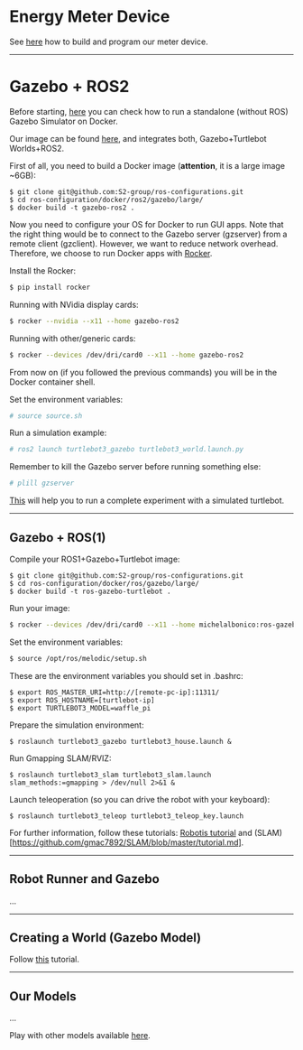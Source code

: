 # Energy Meter Device

See [here](https://github.com/S2-group/ros-configurations/tree/main/meter-arduino) how to build and program our meter device.

---

# Gazebo + ROS2

Before starting, [here](https://hub.docker.com/_/gazebo) you can check how to run a standalone (without ROS) Gazebo Simulator on Docker.

Our image can be found [here](https://hub.docker.com/repository/docker/michelalbonico/gazebo-ros2-foxy), and integrates both, Gazebo+Turtlebot Worlds+ROS2. 

First of all, you need to build a Docker image (<b>attention</b>, it is a large image ~6GB):

```
$ git clone git@github.com:S2-group/ros-configurations.git
$ cd ros-configuration/docker/ros2/gazebo/large/
$ docker build -t gazebo-ros2 .
```

Now you need to configure your OS for Docker to run GUI apps. Note that the right thing would be to connect to the Gazebo server (gzserver) from a remote client (gzclient). However, we want to reduce network overhead. Therefore, we choose to run Docker apps with [Rocker](https://github.com/osrf/rocker).

Install the Rocker:
```bash
$ pip install rocker
```

Running with NVidia display cards:
```bash
$ rocker --nvidia --x11 --home gazebo-ros2
```

Running with other/generic cards:
```bash
$ rocker --devices /dev/dri/card0 --x11 --home gazebo-ros2
```

From now on (if you followed the previous commands) you will be in the Docker container shell.

Set the environment variables:

```bash
# source source.sh
```

Run a simulation example:
```bash
# ros2 launch turtlebot3_gazebo turtlebot3_world.launch.py
```

Remember to kill the Gazebo server before running something else:
```bash
# plill gzserver
```

[This](https://emanual.robotis.com/docs/en/platform/turtlebot3/ros2_simulation/) will help you to run a complete experiment with a simulated turtlebot.

----

## Gazebo + ROS(1)

Compile your ROS1+Gazebo+Turtlebot image:

```
$ git clone git@github.com:S2-group/ros-configurations.git
$ cd ros-configuration/docker/ros/gazebo/large/
$ docker build -t ros-gazebo-turtlebot .
```
Run your image:

```bash
$ rocker --devices /dev/dri/card0 --x11 --home michelalbonico:ros-gazebo-turtlebot3-full
```
Set the environment variables:

```bash
$ source /opt/ros/melodic/setup.sh
```

These are the environment variables you should set in .bashrc:

```
$ export ROS_MASTER_URI=http://[remote-pc-ip]:11311/
$ export ROS_HOSTNAME=[turtlebot-ip]
$ export TURTLEBOT3_MODEL=waffle_pi
```

Prepare the simulation environment:

```
$ roslaunch turtlebot3_gazebo turtlebot3_house.launch &
```

Run Gmapping SLAM/RVIZ:

```
$ roslaunch turtlebot3_slam turtlebot3_slam.launch slam_methods:=gmapping > /dev/null 2>&1 &
```

Launch teleoperation (so you can drive the robot with your keyboard):

```
$ roslaunch turtlebot3_teleop turtlebot3_teleop_key.launch
``` 

For further information, follow these tutorials: [Robotis tutorial](https://emanual.robotis.com/docs/en/platform/turtlebot3/simulation/) and (SLAM)[https://github.com/gmac7892/SLAM/blob/master/tutorial.md]. 

----

## Robot Runner and Gazebo

...

----

## Creating a World (Gazebo Model)

Follow [this](http://gazebosim.org/tutorials?tut=build_world) tutorial.

----

## Our Models

...

Play with other models available [here](https://github.com/osrf/gazebo_models).


